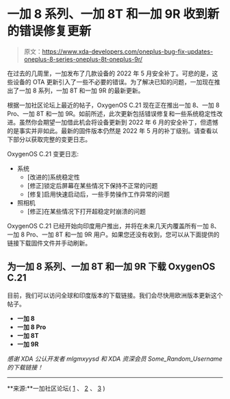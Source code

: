 # 一加 8 系列、一加 8T 和一加 9R 收到新的错误修复更新

> 原文：<https://www.xda-developers.com/oneplus-bug-fix-updates-oneplus-8-series-oneplus-8t-oneplus-9r/>

在过去的几周里，一加发布了几款设备的 2022 年 5 月安全补丁。可悲的是，这些设备的 OTA 更新引入了一些不必要的错误。为了解决已知的问题，一加现在推出了一加 8 系列，一加 8T 和一加 9R 的最新更新。

根据一加社区论坛上最近的帖子，OxygenOS C.21 现在正在推出一加 8、一加 8 Pro、一加 8T 和一加 9R。如前所述，此次更新包括错误修复和一些系统稳定性改进。虽然你会期望一加借此机会将设备更新到 2022 年 6 月的安全补丁，但遗憾的是事实并非如此。最新的固件版本仍然是 2022 年 5 月的补丁级别。请查看以下部分以获取完整的变更日志。

OxygenOS C.21 变更日志:

*   系统
    *   [改进的]系统稳定性
    *   [修正]锁定后屏幕在某些情况下保持不正常的问题
    *   [修复]启用快速启动后，一些手势操作工作异常的问题
*   照相机
    *   [修正]在某些情况下打开超稳定时崩溃的问题

OxygenOS C.21 已经开始向印度用户推出，并将在未来几天内覆盖所有一加 8、一加 8 Pro、一加 8T 和一加 9R 用户。如果您还没有收到，您可以从下面提供的链接下载固件文件并手动刷新。

## 为一加 8 系列、一加 8T 和一加 9R 下载 OxygenOS C.21

目前，我们可以访问全球和印度版本的下载链接。我们会尽快用欧洲版本更新这个帖子。

*   **一加 8**
*   **一加 8 Pro**
*   **一加 8T**
*   **一加 9R**

*感谢 XDA 公认开发者 mlgmxyysd 和 XDA 资深会员 Some_Random_Username 的下载链接！*

* * *

**来源:**一加社区论坛( [1](https://forums.oneplus.com/threads/oxygenos-12-c-21-update-for-oneplus-8-and-oneplus-8-pro.1595107/) 、 [2](https://forums.oneplus.com/threads/oxygenos-12-c-21-update-for-oneplus-8t.1595113/) 、 [3](https://forums.oneplus.com/threads/oxygenos-12-c-21-update-for-oneplus-9r.1595118/) )